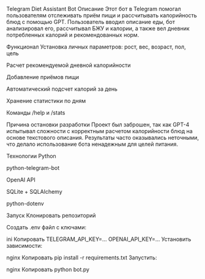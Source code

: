 Telegram Diet Assistant Bot
Описание
Этот бот в Telegram помогал пользователям отслеживать приём пищи и рассчитывать калорийность блюд с помощью GPT. Пользователь вводил описание еды, бот анализировал его, рассчитывал БЖУ и калории, а также вел дневник потребленных калорий и рекомендованных норм.

Функционал
Установка личных параметров: рост, вес, возраст, пол, цель

Расчет рекомендуемой дневной калорийности

Добавление приёмов пищи

Автоматический подсчет калорий за день

Хранение статистики по дням

Команды /help и /stats

Причина остановки разработки
Проект был заброшен, так как GPT-4 испытывал сложности с корректным расчетом калорийности блюд на основе текстового описания. Результаты часто оказывались неточными, что делало использование бота ненадежным для целей питания.

Технологии
Python

python-telegram-bot

OpenAI API

SQLite + SQLAlchemy

python-dotenv

Запуск
Клонировать репозиторий

Создать .env файл с ключами:

ini
Копировать
TELEGRAM_API_KEY=...
OPENAI_API_KEY=...
Установить зависимости:

nginx
Копировать
pip install -r requirements.txt
Запустить:

nginx
Копировать
python bot.py

